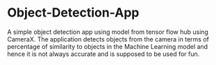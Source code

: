 # Object-Detection-App
A simple object detection app using model from tensor flow hub using CameraX. The application detects objects from the camera in terms of percentage of similarity to objects in the Machine Learning model and hence it is not always accurate and is supposed to be used for fun.
